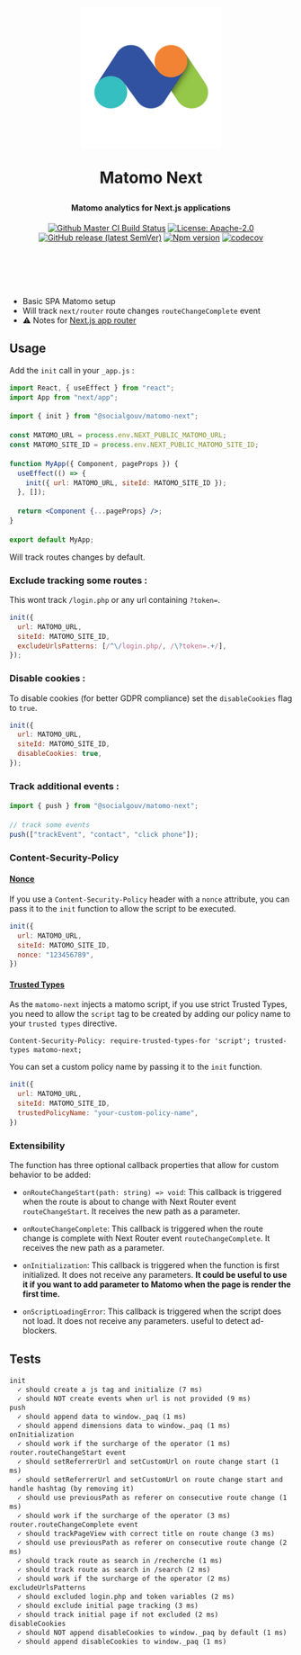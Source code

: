 <h1 align="center">
  <img src="https://github.com/SocialGouv/matomo-next/raw/master/.github/matomo.png" width="250"/>
  <p align="center">Matomo Next</p>
  <p align="center" style="font-size: 0.5em">Matomo analytics for Next.js applications</p>
</h1>

<p align="center">
  <a href="https://github.com/SocialGouv/matomo-next/actions/"><img src="https://github.com/SocialGouv/matomo-next/workflows/ci/badge.svg" alt="Github Master CI Build Status"></a>
  <a href="https://opensource.org/licenses/Apache-2.0"><img src="https://img.shields.io/badge/License-Apache--2.0-yellow.svg" alt="License: Apache-2.0"></a>
  <a href="https://github.com/SocialGouv/matomo-next/releases "><img alt="GitHub release (latest SemVer)" src="https://img.shields.io/github/v/release/SocialGouv/matomo-next?sort=semver"></a>
  <a href="https://www.npmjs.com/package/@socialgouv/matomo-next"><img src="https://img.shields.io/npm/v/@socialgouv/matomo-next.svg" alt="Npm version"></a>
  <a href="https://codecov.io/gh/SocialGouv/matomo-next"><img src="https://codecov.io/gh/SocialGouv/matomo-next/branch/master/graph/badge.svg" alt="codecov"></a>
</p>

<br>
<br>
<br>
<br>

- Basic SPA Matomo setup
- Will track `next/router` route changes `routeChangeComplete` event
- ⚠️ Notes for [Next.js app router](https://github.com/SocialGouv/matomo-next/issues/99)

## Usage

Add the `init` call in your `_app.js` :

```jsx
import React, { useEffect } from "react";
import App from "next/app";

import { init } from "@socialgouv/matomo-next";

const MATOMO_URL = process.env.NEXT_PUBLIC_MATOMO_URL;
const MATOMO_SITE_ID = process.env.NEXT_PUBLIC_MATOMO_SITE_ID;

function MyApp({ Component, pageProps }) {
  useEffect(() => {
    init({ url: MATOMO_URL, siteId: MATOMO_SITE_ID });
  }, []);

  return <Component {...pageProps} />;
}

export default MyApp;
```

Will track routes changes by default.

### Exclude tracking some routes :

This wont track `/login.php` or any url containing `?token=`.

```js
init({
  url: MATOMO_URL,
  siteId: MATOMO_SITE_ID,
  excludeUrlsPatterns: [/^\/login.php/, /\?token=.+/],
});
```

### Disable cookies :

To disable cookies (for better GDPR compliance) set the `disableCookies` flag to `true`.

```js
init({
  url: MATOMO_URL,
  siteId: MATOMO_SITE_ID,
  disableCookies: true,
});
```

### Track additional events :

```js
import { push } from "@socialgouv/matomo-next";

// track some events
push(["trackEvent", "contact", "click phone"]);
```

### Content-Security-Policy
#### [Nonce](https://developer.mozilla.org/fr/docs/Web/HTML/Global_attributes/nonce)
If you use a `Content-Security-Policy` header with a `nonce` attribute, you can pass it to the `init` function to allow the script to be executed.

```js
init({
  url: MATOMO_URL,
  siteId: MATOMO_SITE_ID,
  nonce: "123456789",
})
```

#### [Trusted Types](https://developer.mozilla.org/en-US/docs/Web/HTTP/Headers/Content-Security-Policy/trusted-types)
As the `matomo-next` injects a matomo script, if you use strict Trusted Types, you need to allow the `script` tag to be created by adding our policy name to your `trusted types` directive.

```
Content-Security-Policy: require-trusted-types-for 'script'; trusted-types matomo-next;
```

You can set a custom policy name by passing it to the `init` function.

```js
init({
  url: MATOMO_URL,
  siteId: MATOMO_SITE_ID,
  trustedPolicyName: "your-custom-policy-name",
})
```

### Extensibility

The function has three optional callback properties that allow for custom behavior to be added:

- `onRouteChangeStart(path: string) => void`: This callback is triggered when the route is about to change with Next Router event `routeChangeStart`. It receives the new path as a parameter.

- `onRouteChangeComplete`: This callback is triggered when the route change is complete with Next Router event `routeChangeComplete`. It receives the new path as a parameter.

- `onInitialization`: This callback is triggered when the function is first initialized. It does not receive any parameters. **It could be useful to use it if you want to add parameter to Matomo when the page is render the first time.**

- `onScriptLoadingError`: This callback is triggered when the script does not load. It does not receive any parameters. useful to detect ad-blockers.

## Tests

```
init
  ✓ should create a js tag and initialize (7 ms)
  ✓ should NOT create events when url is not provided (9 ms)
push
  ✓ should append data to window._paq (1 ms)
  ✓ should append dimensions data to window._paq (1 ms)
onInitialization
  ✓ should work if the surcharge of the operator (1 ms)
router.routeChangeStart event
  ✓ should setReferrerUrl and setCustomUrl on route change start (1 ms)
  ✓ should setReferrerUrl and setCustomUrl on route change start and handle hashtag (by removing it)
  ✓ should use previousPath as referer on consecutive route change (1 ms)
  ✓ should work if the surcharge of the operator (3 ms)
router.routeChangeComplete event
  ✓ should trackPageView with correct title on route change (3 ms)
  ✓ should use previousPath as referer on consecutive route change (2 ms)
  ✓ should track route as search in /recherche (1 ms)
  ✓ should track route as search in /search (2 ms)
  ✓ should work if the surcharge of the operator (2 ms)
excludeUrlsPatterns
  ✓ should excluded login.php and token variables (2 ms)
  ✓ should exclude initial page tracking (3 ms)
  ✓ should track initial page if not excluded (2 ms)
disableCookies
  ✓ should NOT append disableCookies to window._paq by default (1 ms)
  ✓ should append disableCookies to window._paq (1 ms)
```
